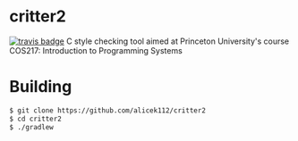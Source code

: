 critter2
========
[![travis badge](https://travis-ci.org/alicek112/critter2.svg?branch=master)](https://travis-ci.org/alicek112/critter2)
C style checking tool aimed at Princeton University's course COS217: Introduction to Programming Systems

Building
========
```bash
$ git clone https://github.com/alicek112/critter2
$ cd critter2
$ ./gradlew
```

